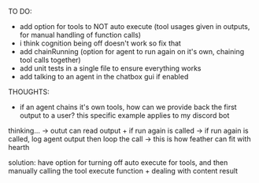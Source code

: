 TO DO:
- add option for tools to NOT auto execute (tool usages given in outputs, for manual handling of function calls)
- i think cognition being off doesn't work so fix that
- add chainRunning (option for agent to run again on it's own, chaining tool calls together)
- add unit tests in a single file to ensure everything works
- add talking to an agent in the chatbox gui if enabled

THOUGHTS:
- if an agent chains it's own tools, how can we provide back the first output to a user?
this specific example applies to my discord bot

thinking...
-> outut can read output + if run again is called
-> if run again is called, log agent output then loop the call
-> this is how feather can fit with hearth

solution: have option for turning off auto execute for tools, and then manually calling the tool execute function + dealing with content result